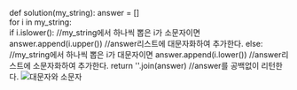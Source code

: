 def solution(my_string):
answer = []  
 for i in my_string:  
 if i.islower(): //my_string에서 하나씩 뽑은 i가 소문자이면
answer.append(i.upper()) //answer리스트에 대문자화하여 추가한다.
else: //my_string에서 하나씩 뽑은 i가 대문자이면
answer.append(i.lower()) //answer리스트에 소문자화하여 추가한다.
return ''.join(answer) //answer를 공백없이 리턴한다.
![대문자와 소문자](https://user-images.githubusercontent.com/124108940/227780713-5f7a342a-bbcc-41d0-b9a8-eb027803d605.PNG)
